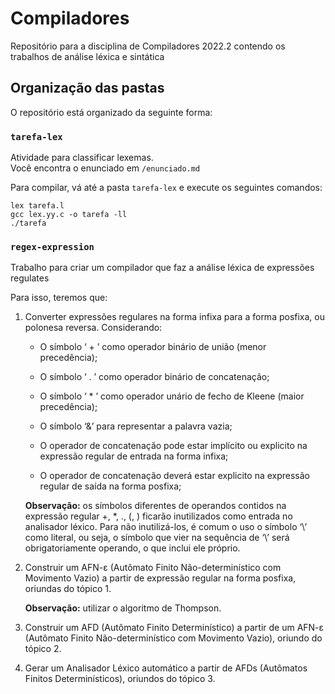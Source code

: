# Compiladores

Repositório para a disciplina de Compiladores 2022.2 contendo os trabalhos de análise léxica e sintática

## Organização das pastas

O repositório está organizado da seguinte forma:

### `tarefa-lex`

Atividade para classificar lexemas. \
Você encontra o enunciado em `/enunciado.md`

Para compilar, vá até a pasta `tarefa-lex` e execute os seguintes comandos:

```shell
lex tarefa.l
gcc lex.yy.c -o tarefa -ll
./tarefa
```

### `regex-expression`

Trabalho para criar um compilador que faz a análise léxica de expressões regulates

Para isso, teremos que:

1. Converter expressões regulares na forma infixa para a forma posfixa, ou polonesa reversa. Considerando:

   - O símbolo ‘ + ’ como operador binário de união (menor precedência);

   - O símbolo ‘ . ’ como operador binário de concatenação;

   - O símbolo ‘ \* ’ como operador unário de fecho de Kleene (maior precedência);

   - O símbolo ‘&’ para representar a palavra vazia;

   - O operador de concatenação pode estar implícito ou explicito na expressão regular de entrada na forma infixa;

   - O operador de concatenação deverá estar explicito na expressão regular de saída na forma posfixa;

   **Observação:** os símbolos diferentes de operandos contidos na expressão regular +, \*, ., (, ) ficarão inutilizados como entrada no analisador léxico. Para não inutilizá-los, é comum o uso o símbolo ‘\’ como literal, ou seja, o símbolo que vier na sequência de ‘\’ será obrigatoriamente operando, o que inclui ele próprio.

2. Construir um AFN-ɛ (Autômato Finito Não-determinístico com Movimento Vazio) a partir de expressão regular na forma posfixa, oriundas do tópico 1.

   **Observação:** utilizar o algoritmo de Thompson.

3. Construir um AFD (Autômato Finito Determinístico) a partir de um AFN-ɛ (Autômato Finito Não-determinístico com Movimento Vazio), oriundo do tópico 2.

4. Gerar um Analisador Léxico automático a partir de AFDs (Autômatos Finitos Determinísticos), oriundos do tópico 3.
